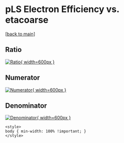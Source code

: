 # pLS Electron Efficiency vs. etacoarse

[[back to main](./)]



## Ratio

[![Ratio](../mtv/var/pLS_11_eff_etacoarse.png){ width=600px }](../mtv/var/pLS_11_eff_etacoarse.pdf)

## Numerator

[![Numerator](../mtv/num/pLS_11_eff_etacoarse_num.png){ width=600px }](../mtv/num/pLS_11_eff_etacoarse_num.pdf)

## Denominator

[![Denominator](../mtv/den/pLS_11_eff_etacoarse_den.png){ width=600px }](../mtv/den/pLS_11_eff_etacoarse_den.pdf)


``` {=html}
<style>
body { min-width: 100% !important; }
</style>
```
